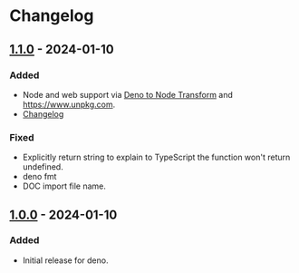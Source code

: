 # Changelog

## [1.1.0] - 2024-01-10

### Added

- Node and web support via
  [Deno to Node Transform](https://github.com/denoland/dnt) and
  <https://www.unpkg.com>.
- [Changelog](https://keepachangelog.com/en/1.1.0/)

### Fixed

- Explicitly return string to explain to TypeScript the function won't return
  undefined.
- deno fmt
- DOC import file name.

## [1.0.0] - 2024-01-10

### Added

- Initial release for deno.

[1.1.0]: https://github.com/rentzsch/pretty164/compare/1.0.0...1.1.0
[1.0.0]: https://github.com/rentzsch/pretty164/releases/tag/1.0.0
